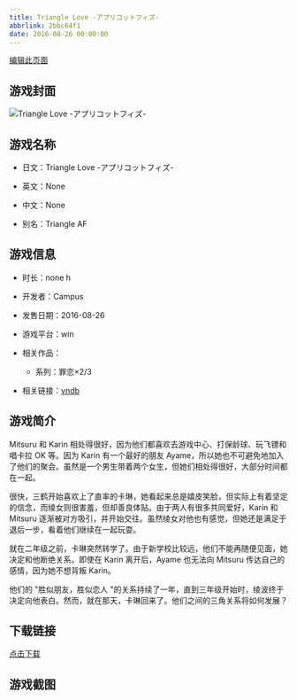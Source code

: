```yaml
---
title: Triangle Love -アプリコットフィズ-
abbrlink: 2bbc64f1
date: 2016-08-26 00:00:00
---
```

[编辑此页面](https://github.com/ACG-3/ADV3-source/blob/main/source/_posts/games/Triangle%20Love%20-%E3%82%A2%E3%83%97%E3%83%AA%E3%82%B3%E3%83%83%E3%83%88%E3%83%95%E3%82%A3%E3%82%BA-.md)

## 游戏封面

![Triangle Love -アプリコットフィズ-](https%3A//pan.timero.xyz/onedrive/img_lib_001/Triangle%20Love%20-%E3%82%A2%E3%83%97%E3%83%AA%E3%82%B3%E3%83%83%E3%83%88%E3%83%95%E3%82%A3%E3%82%BA-_cover.avif)


## 游戏名称

- 日文：Triangle Love -アプリコットフィズ-
- 英文：None
- 中文：None

- 别名：Triangle AF


## 游戏信息

- 时长：none h
- 开发者：Campus
- 发售日期：2016-08-26
- 游戏平台：win
- 相关作品：
   - 系列：罪恋×2/3

- 相关链接：[vndb](https://vndb.org/v19445)


## 游戏简介

Mitsuru 和 Karin 相处得很好，因为他们都喜欢去游戏中心、打保龄球、玩飞镖和唱卡拉 OK 等。因为 Karin 有一个最好的朋友 Ayame，所以她也不可避免地加入了他们的聚会。虽然是一个男生带着两个女生，但她们相处得很好，大部分时间都在一起。

很快，三鹤开始喜欢上了直率的卡琳，她看起来总是嬉皮笑脸，但实际上有着坚定的信念，而绫女则很害羞，但却善良体贴。由于两人有很多共同爱好，Karin 和 Mitsuru 逐渐被对方吸引，并开始交往。虽然绫女对他也有感觉，但她还是满足于退后一步，看着他们继续在一起玩耍。

就在二年级之前，卡琳突然转学了。由于新学校比较远，他们不能再随便见面，她决定和他断绝关系。即使在 Karin 离开后，Ayame 也无法向 Mitsuru 传达自己的感情，因为她不想背叛 Karin。

他们的 "胜似朋友，胜似恋人 "的关系持续了一年，直到三年级开始时，绫波终于决定向他表白。然而，就在那天，卡琳回来了。他们之间的三角关系将如何发展？




## 下载链接

[点击下载](https://pan.timero.xyz/onedrive/adv_lib_001/Triangle%20Love%20-%E3%82%A2%E3%83%97%E3%83%AA%E3%82%B3%E3%83%83%E3%83%88%E3%83%95%E3%82%A3%E3%82%BA-)


## 游戏截图


